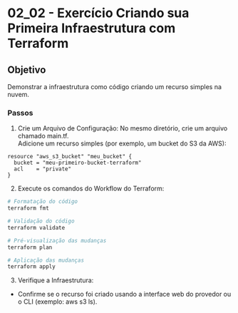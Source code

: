 # 02_02 - Exercício Criando sua Primeira Infraestrutura com Terraform

## Objetivo
Demonstrar a infraestrutura como código criando um recurso simples na nuvem.  

### Passos
1. Crie um Arquivo de Configuração:
No mesmo diretório, crie um arquivo chamado main.tf.  
Adicione um recurso simples (por exemplo, um bucket do S3 da AWS):  
```hcl
resource "aws_s3_bucket" "meu_bucket" {
  bucket = "meu-primeiro-bucket-terraform"
  acl    = "private"
}
```

2. Execute os comandos do Workflow do Terraform:
```bash
# Formatação do código
terraform fmt

# Validação do código
terraform validate

# Pré-visualização das mudanças
terraform plan

# Aplicação das mudanças
terraform apply
```

3. Verifique a Infraestrutura:  
- Confirme se o recurso foi criado usando a interface web do provedor ou o CLI (exemplo: aws s3 ls).  
